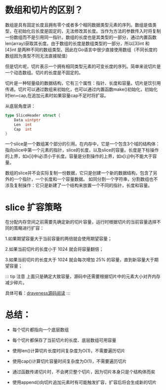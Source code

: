 # 数组和切片的区别？

数组是具有固定长度且拥有零个或者多个相同数据类型元素的序列。数组是值类型，在初始化后长度是固定的，无法修改其长度。当作为方法的参数传入时将复制一份数组而不是引用同一指针。数组的长度也是其类型的一部分，通过内置函数len(array)获取其长度。由于数组的长度是数组类型的一部分，所以[3]int 和 [4]int 是两种不同的数组类型。因此在Go语言中很少直接使用数组（不同长度的数组因为类型不同无法直接赋值）

但是切片呢，切片表示一个拥有相同类型元素的可变长度的序列。简单来说切片是一个动态数组。切片的长度是不固定的。

切片是一种轻量级的数据结构，它有三个属性：指针、长度和容量。切片是饮引用传递。切片可以通过数组来初始化，也可以通过内置函数make()初始化，初始化时len=cap,在追加元素时如果容量cap不足时将扩容。

从底层角度讲：

```go
type SliceHeader struct {
    Data uintptr
    Len  int
    Cap  int
}
```

一个slice是一个数组某个部分的引用。在内存中，它是一个包含3个域的结构体：指向slice中第一个元素的指针，slice的长度，以及slice的容量。长度是下标操作的上界，如x[i]中i必须小于长度。容量是分割操作的上界，如x[i:j]中j不能大于容量。

数组的slice并不会实际复制一份数据，它只是创建一个新的数据结构，包含了另外的一个指针，一个长度和一个容量数据。 如同分割一个字符串，分割数组也不涉及复制操作：它只是新建了一个结构来放置一个不同的指针，长度和容量。

# slice 扩容策略

在分配内存空间之前需要先确定新的切片容量，运行时根据切片的当前容量选择不同的策略进行扩容：

1.如果期望容量大于当前容量的两倍就会使用期望容量；

2.如果当前切片的长度小于 1024 就会将容量翻倍；

3.如果当前切片的长度大于 1024 就会每次增加 25% 的容量，直到新容量大于期望容量；


::: tip 注意
上面只是确定大致容量，源码中还需要根据切片中的元素大小对齐内存减少碎片。

具体可看：[draveness源码阅读](https://draveness.me/golang/docs/part2-foundation/ch03-datastructure/golang-array-and-slice/#324-%E8%BF%BD%E5%8A%A0%E5%92%8C%E6%89%A9%E5%AE%B9)
:::



# 总结：

- 每个切片都指向一个底层数组
  
- 每个切片都保存了当前切片的长度、底层数组可用容量
  
- 使用len()计算切片长度时间复杂度为O(1)，不需要遍历切片
  
- 使用cap()计算切片容量时间复杂度为O(1)，不需要遍历切片
  
- 通过函数传递切片时，不会拷贝整个切片，因为切片本身只是个结构体而矣
  
- 使用append()向切片追加元素时有可能触发扩容，扩容后将会生成新的切片